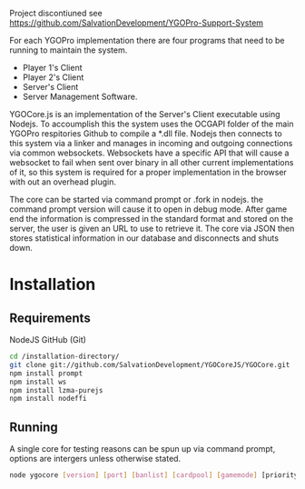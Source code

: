 Project discontiuned see 
https://github.com/SalvationDevelopment/YGOPro-Support-System

For each YGOPro implementation there are four programs that need to be running to maintain the system.
* Player 1's Client
* Player 2's Client
* Server's Client
* Server Management Software.

YGOCore.js is an implementation of the Server's Client executable using Nodejs. To accoumplish this the system uses the OCGAPI folder of the main YGOPro respitories Github to compile a *.dll file. Nodejs then connects to this system via a linker and manages in incoming and outgoing connections via common websockets. Websockets have a specific API that will cause a websocket to fail when sent over binary in all other current implementations of it, so this system is required for a proper implementation in the browser with out an overhead plugin.

The core can be started via command prompt or .fork in nodejs. the command prompt version will cause it to open in debug mode. 
After game end the information is compressed in the standard format and  stored on the server, the user is given an URL to use to retrieve it. The core via JSON then stores statistical information in our database and disconnects and shuts down.

Installation
============

Requirements
------------
NodeJS
GitHub (Git)


``` bash
cd /installation-directory/
git clone git://github.com/SalvationDevelopment/YGOCoreJS/YGOCore.git
npm install prompt
npm install ws
npm install lzma-purejs
npm install nodeffi
```

Running
-------
A single core for testing reasons can be spun up via command prompt, options are intergers unless otherwise stated.
``` bash
node ygocore [version] [port] [banlist] [cardpool] [gamemode] [priority(true/false)] [deckcheck] [shuffle] [startlp] [draw] [timer] [development-mode(true/false)]
```
